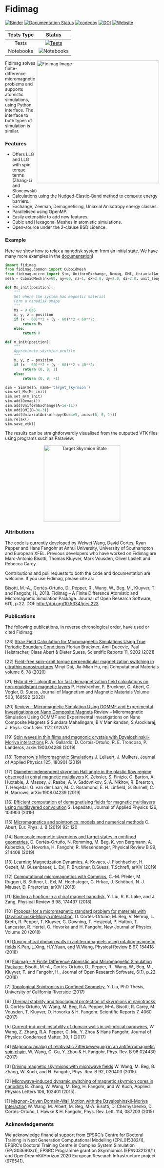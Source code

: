 # Fidimag


[![Binder](https://mybinder.org/badge.svg)](https://mybinder.org/v2/gh/computationalmodelling/fidimag/master)
[![Documentation Status](https://readthedocs.org/projects/fidimag/badge/?version=latest)](http://fidimag.readthedocs.org/en/latest/?badge=latest)
[![codecov](https://codecov.io/gh/computationalmodelling/fidimag/branch/master/graph/badge.svg)](https://codecov.io/gh/computationalmodelling/fidimag)
[![DOI](https://zenodo.org/badge/DOI/10.5281/zenodo.167858.svg)](https://doi.org/10.5281/zenodo.167858)
[![Website](https://img.shields.io/website-up-down-green-red/http/shields.io.svg?label=Fidimag-Website)](http://computationalmodelling.github.io/fidimag/)

| Tests Type | Status |
|:-:|:-:|
| Tests | [![Tests](https://travis-matrix-badges.herokuapp.com/repos/computationalmodelling/fidimag/branches/master/1)](https://travis-ci.org/github/computationalmodelling/fidimag/jobs/690662617)
| Notebooks | ![Notebooks](https://travis-matrix-badges.herokuapp.com/repos/computationalmodelling/fidimag/branches/master/2)

<img src="http://computationalmodelling.github.io/fidimag/figs/skyrmion.jpg" alt="Fidimag Image" width="400" align="right">

Fidimag solves finite-difference micromagnetic problems and supports atomistic simulations, using Python interface. The interface to both types of simulation is similar.

### Features
* Offers LLG and LLG with spin torque terms (Zhang-Li and Sloncewski)
* Calculations using the Nudged-Elastic-Band method to compute energy barriers.
* Exchange, Zeeman, Demagnetising, Uniaxial Anisotropy energy classes.
* Parallelised using OpenMP.
* Easily extensible to add new features.
* Cubic and Hexagonal Meshes in atomistic simulations.
* Open-source under the 2-clause BSD Licence.

### Example
Here we show how to relax a nanodisk system from an initial state. We have many more examples in the [documentation](http://fidimag.readthedocs.io/en/latest/?badge=latest)!

```python
import fidimag
from fidimag.common import CuboidMesh
from fidimag.micro import Sim, UniformExchange, Demag, DMI, UniaxialAnisotropy
mesh = CuboidMesh(nx=60, ny=60, nz=1, dx=2.0, dy=2.0, dz=2.0, unit_length=1e-9)

def Ms_init(position):
    """
    Set where the system has magnetic material
    Form a nanodisk shape
    """
    Ms = 8.6e5
    x, y, z = position
    if (x - 60)**2 + (y - 60)**2 < 60**2:
        return Ms
    else:
        return 0

def m_init(position):
    """
    Approximate skyrmion profile
    """
    x, y, z = position
    if (x - 60)**2 + (y - 60)**2 < 40**2:
        return (0, 0, 1)
    else:
        return (0, 0, -1)

sim = Sim(mesh, name='target_skyrmion')
sim.set_Ms(Ms_init)
sim.set_m(m_init)
sim.add(Demag())
sim.add(UniformExchange(A=1e-11))
sim.add(DMI(D=3e-3))
sim.add(UniaxialAnisotropy(Ku=4e5, axis=(0, 0, 1)))
sim.relax()
sim.save_vtk()
```
The results can be straightforwardly visualised from the outputted VTK files using programs such as Paraview:
<p align="center">
<img src="http://computationalmodelling.github.io/fidimag/figs/target.png" alt="Target Skyrmion State" width="250">
</p>




### Attributions
The code is currently developed by Weiwei Wang, David Cortes, Ryan Pepper and Hans Fangohr at Anhui University, University of Southampton and European XFEL. Previous developers who have worked on Fidimag are Marc-Antonio Bisotti, Thomas Kluyver, Mark Vousden, Oliver Laslett and Rebecca Carey.

Contributions and pull requests to both the code and documentation are welcome.
If you use Fidimag, please cite as:

Bisotti, M.-A., Cortés-Ortuño, D., Pepper, R., Wang, W., Beg, M., Kluyver, T. and Fangohr, H., 2018. Fidimag – A Finite Difference Atomistic and Micromagnetic Simulation Package. Journal of Open Research Software, 6(1), p.22. DOI: http://doi.org/10.5334/jors.223

### Publications

The following publications, in reverse chronological order, have used or cited Fidimag:

[23] [Stray Field Calculation for Micromagnetic Simulations Using True Periodic Boundary Conditions](https://doi.org/10.1038/s41598-021-88541-9) Florian Bruckner, Amil Ducevic, Paul Heistracher, Claas Abert & Dieter Suess, Scientific Reports  11, 9202 (2021)

[22] [Field-free spin–orbit torque perpendicular magnetization switching in ultrathin nanostructures](https://doi.org/10.1038/s41524-020-0347-0)
Minyi Dai, Jia-Mian Hu, npj Computational Materials volume
6, 78 (2020)

[21] [Hybrid FFT algorithm for fast demagnetization field calculations on non-equidistant magnetic layers](https://doi.org/10.1016/j.jmmm.2020.166592)
P. Heistracher, F. Bruckner, C. Abert, C. Vogler, D. Suess, Journal of Magnetism and Magnetic Materials
Volume 503, 166592 (2020)

[20] [Review – Micromagnetic Simulation Using OOMMF and Experimental Investigations on Nano Composite Magnets](https://doi.org/10.1088/1742-6596/1172/1/012070)
Review – Micromagnetic Simulation Using OOMMF and Experimental Investigations on Nano Composite Magnets
S Sundara Mahalingam, B V Manikandan, S Arockiaraj, J. Phys.: Conf. Ser. 1172 012070

[19] [Spin waves in thin films and magnonic crystals with Dzyaloshinskii-Moriya interactions](https://arxiv.org/abs/1903.04288)
R. A. Gallardo, D. Cortés-Ortuño, R. E. Troncoso, P. Landeros, arxiv:1903.04288 (2019)

[18] [Tomorrow's Micromagnetic Simulations](https://doi.org/10.1063/1.5093730)
J. Leliaert, J. Mulkers, Journal of Applied Physics 125, 180901 (2019)

[17] [Diameter-independent skyrmion Hall angle in the plastic flow regime observed in chiral magnetic
multilayers](https://arxiv.org/pdf/1908.04239.pdf)
K. Zeissler, S. Finizio, C. Barton, A. Huxtable, J. Massey, J. Raabe, A. V. Sadovnikov, S. A. Nikitov, R. Brearton, T. Hesjedal, G. van der Laan, M. C. Rosamond, E. H. Linfield, G. Burnell, C. H. Marrows, arXiv:1908.04239 (2019)

[16] [Efficient computation of demagnetising fields for magnetic multilayers using multilayered convolution](https://aip.scitation.org/doi/10.1063/1.5116754) S. Lepadatu, Journal of Applied Physics 126, 103903 (2019)

[15] [Micromagnetics and spintronics: models and numerical methods](https://link.springer.com/article/10.1140%2Fepjb%2Fe2019-90599-6) C. Abert, Eur. Phys. J. B (2019) 92: 120

[14] [Nanoscale magnetic skyrmions and target states in confined geometries](https://journals.aps.org/prb/abstract/10.1103/PhysRevB.99.214408), D. Cortés-Ortuño, N. Romming, M. Beg, K. von Bergmann, A. Kubetzka, O. Hovorka, H. Fangohr, R. Wiesendanger, Physical Review B 99, 214408 (2019) 

[13] [Learning Magnetization Dynamics](https://arxiv.org/abs/1903.09499), A. Kovacs, J. Fischbacher, H. Oezelt, M. Gusenbauer, L. Exl, F. Bruckner, D.Suess, T.Schrefl, arXiV (2019)

[12] [Computational micromagnetics with Commics](https://arxiv.org/abs/1812.05931), C.-M. Pfeiler, M. Ruggeri, B. Stiftner, L. Exl, M. Hochsteger, G. Hrkac, J. Schöberl, N. J. Mauser, D. Praetorius, arXiV (2018)

[11] [Binding a hopfion in a chiral magnet nanodisk](https://journals.aps.org/prb/pdf/10.1103/PhysRevB.98.174437), Y. Liu, R. K. Lake, and J. Zang, Physical Review B 98, 174437 (2018)

[10] [Proposal for a micromagnetic standard problem for materials with Dzyaloshinskii–Moriya interaction](http://iopscience.iop.org/article/10.1088/1367-2630/aaea1c), D. Cortés-Ortuño, M. Beg, V. Nehruji, L. Breth, R. Pepper, T. Kluyver, G. Downing, T. Hesjedal, P. Hatton, T. Lancaster, R. Hertel, O. Hovorka and H. Fangohr, New Journal of Physics, Volume 20 (2018)

[9] [Driving chiral domain walls in antiferromagnets using rotating magnetic fields](https://link.aps.org/doi/10.1103/PhysRevB.97.184418) K.Pan, L.Xing, H.Y.Yuan, and W.Wang, Physical Review B 97, 184418 (2018)

[8] [Fidimag - A Finite Difference Atomistic and Micromagnetic Simulation Package](http://doi.org/10.5334/jors.223), Bisotti, M.-A., Cortés-Ortuño, D., Pepper, R., Wang, W., Beg, M., Kluyver, T. and Fangohr, H., Journal of Open Research Software, 6(1), p.22. (2018)

[7] [Topological Spintronics in Confined Geometry](https://escholarship.org/uc/item/8wx626mw), Y. Liu, PhD Thesis, University of California Riverside (2017)

[6] [Thermal stability and topological protection of skyrmions in nanotracks](https://www.nature.com/articles/s41598-017-03391-8), D. Cortés-Ortuño, W. Wang, M. Beg, R.A. Pepper, M-A. Bisotti, R. Carey, M. Vousden, T. Kluyver, O. Hovorka & H. Fangohr, Scientific Reports 7, 4060 (2017)

[5] [Current-induced instability of domain walls in cylindrical nanowires](http://iopscience.iop.org/article/10.1088/1361-648X/aa9698/meta), W. Wang, Z. Zhang, R.A. Pepper, C. Mu, Y. Zhou & Hans Fangohr, Journal of Physics: Condensed Matter, 30, 1 (2017)

[4] [Magnonic analog of relativistic Zitterbewegung in an antiferromagnetic spin chain](https://journals.aps.org/prb/abstract/10.1103/PhysRevB.96.024430), W. Wang, C. Gu, Y. Zhou & H. Fangohr, Phys. Rev. B 96 024430 (2017)

[3] [Driving magnetic skyrmions with microwave fields](https://journals.aps.org/prb/abstract/10.1103/PhysRevB.92.020403) W. Wang, M. Beg, B. Zhang, W. Kuch, and H. Fangohr, Phys. Rev. B 92, 020403 (2015).

[2] [Microwave-induced dynamic switching of magnetic skyrmion cores in nanodots](https://aip.scitation.org/doi/10.1063/1.4914496) B. Zhang, W. Wang, M. Beg, H. Fangohr, and W. Kuch, Applied Physics Letters 106, 102401 (2015).

[1] [Magnon-Driven Domain-Wall Motion with the Dzyaloshinskii-Moriya Interaction](https://journals.aps.org/prl/abstract/10.1103/PhysRevLett.114.087203) W. Wang, M. Albert, M. Beg, M-A. Bisotti, D. Chernyshenko, D. Cortés-Ortuño, I. Hawke & H. Fangohr, Phys. Rev. Lett. 114, 087203 (2015)

### Acknowledgements

We acknowledge financial support from EPSRC’s Centre for Doctoral Training in Next Generation Computational Modelling (EP/L015382/1),  EPSRC’s Doctoral Training Centre in Complex System Simulation (EP/G03690X/1), EPSRC Programme grant on Skyrmionics (EP/N032128/1) and OpenDreamKitHorizon 2020 European Research Infrastructure project (676541).
